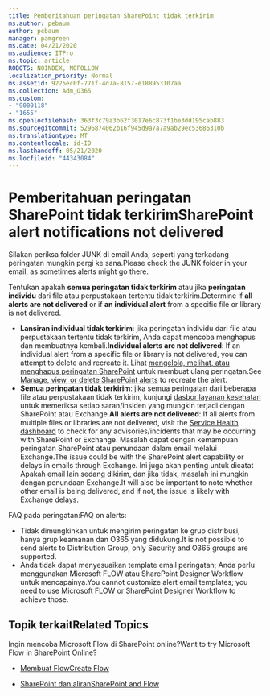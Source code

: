 ```yaml
---
title: Pemberitahuan peringatan SharePoint tidak terkirim
ms.author: pebaum
author: pebaum
manager: pamgreen
ms.date: 04/21/2020
ms.audience: ITPro
ms.topic: article
ROBOTS: NOINDEX, NOFOLLOW
localization_priority: Normal
ms.assetid: 9225ec0f-771f-4d7a-8157-e188953107aa
ms.collection: Adm_O365
ms.custom:
- "9000118"
- "1655"
ms.openlocfilehash: 363f3c79a3b62f3017e6c873f1be3dd195cab883
ms.sourcegitcommit: 5296874062b16f945d9a7a7a9ab29ec53686310b
ms.translationtype: MT
ms.contentlocale: id-ID
ms.lasthandoff: 05/21/2020
ms.locfileid: "44343084"
---
```

# <a name="sharepoint-alert-notifications-not-delivered"></a><span data-ttu-id="3c4e1-102">Pemberitahuan peringatan SharePoint tidak terkirim</span><span class="sxs-lookup"><span data-stu-id="3c4e1-102">SharePoint alert notifications not delivered</span></span>

<span data-ttu-id="3c4e1-103">Silakan periksa folder JUNK di email Anda, seperti yang terkadang peringatan mungkin pergi ke sana.</span><span class="sxs-lookup"><span data-stu-id="3c4e1-103">Please check the JUNK folder in your email, as sometimes alerts might go there.</span></span>

<span data-ttu-id="3c4e1-104">Tentukan apakah **semua peringatan tidak terkirim** atau jika **peringatan individu** dari file atau perpustakaan tertentu tidak terkirim.</span><span class="sxs-lookup"><span data-stu-id="3c4e1-104">Determine if **all alerts are not delivered** or if **an individual alert** from a specific file or library is not delivered.</span></span>

- <span data-ttu-id="3c4e1-105">**Lansiran individual tidak terkirim**: jika peringatan individu dari file atau perpustakaan tertentu tidak terkirim, Anda dapat mencoba menghapus dan membuatnya kembali.</span><span class="sxs-lookup"><span data-stu-id="3c4e1-105">**Individual alerts are not delivered**: If an individual alert from a specific file or library is not delivered, you can attempt to delete and recreate it.</span></span> <span data-ttu-id="3c4e1-106">Lihat [mengelola, melihat, atau menghapus peringatan SharePoint](https://support.office.com/article/manage-view-or-delete-sharepoint-alerts-99dfb19c-9a90-4a8c-aba1-aa8c8afb0de2) untuk membuat ulang peringatan.</span><span class="sxs-lookup"><span data-stu-id="3c4e1-106">See [Manage, view, or delete SharePoint alerts](https://support.office.com/article/manage-view-or-delete-sharepoint-alerts-99dfb19c-9a90-4a8c-aba1-aa8c8afb0de2) to recreate the alert.</span></span>
- <span data-ttu-id="3c4e1-107">**Semua peringatan tidak terkirim**: jika semua peringatan dari beberapa file atau perpustakaan tidak terkirim, kunjungi [dasbor layanan kesehatan](https://admin.microsoft.com/AdminPortal/Home#/servicehealth) untuk memeriksa setiap saran/insiden yang mungkin terjadi dengan SharePoint atau Exchange.</span><span class="sxs-lookup"><span data-stu-id="3c4e1-107">**All alerts are not delivered**: If all alerts from multiple files or libraries are not delivered, visit the [Service Health dashboard](https://admin.microsoft.com/AdminPortal/Home#/servicehealth) to check for any advisories/incidents that may be occurring with SharePoint or Exchange.</span></span> <span data-ttu-id="3c4e1-108">Masalah dapat dengan kemampuan peringatan SharePoint atau penundaan dalam email melalui Exchange.</span><span class="sxs-lookup"><span data-stu-id="3c4e1-108">The issue could be with the SharePoint alert capability or delays in emails through Exchange.</span></span> <span data-ttu-id="3c4e1-109">Ini juga akan penting untuk dicatat Apakah email lain sedang dikirim, dan jika tidak, masalah ini mungkin dengan penundaan Exchange.</span><span class="sxs-lookup"><span data-stu-id="3c4e1-109">It will also be important to note whether other email is being delivered, and if not, the issue is likely with Exchange delays.</span></span>

<span data-ttu-id="3c4e1-110">FAQ pada peringatan:</span><span class="sxs-lookup"><span data-stu-id="3c4e1-110">FAQ on alerts:</span></span>

- <span data-ttu-id="3c4e1-111">Tidak dimungkinkan untuk mengirim peringatan ke grup distribusi, hanya grup keamanan dan O365 yang didukung.</span><span class="sxs-lookup"><span data-stu-id="3c4e1-111">It is not possible to send alerts to Distribution Group, only Security and O365 groups are supported.</span></span>
- <span data-ttu-id="3c4e1-112">Anda tidak dapat menyesuaikan template email peringatan; Anda perlu menggunakan Microsoft FLOW atau SharePoint Designer Workflow untuk mencapainya.</span><span class="sxs-lookup"><span data-stu-id="3c4e1-112">You cannot customize alert email templates; you need to use Microsoft FLOW or SharePoint Designer Workflow to achieve those.</span></span>

## <a name="related-topics"></a><span data-ttu-id="3c4e1-113">Topik terkait</span><span class="sxs-lookup"><span data-stu-id="3c4e1-113">Related Topics</span></span>

<span data-ttu-id="3c4e1-114">Ingin mencoba Microsoft Flow di SharePoint online?</span><span class="sxs-lookup"><span data-stu-id="3c4e1-114">Want to try Microsoft Flow in SharePoint Online?</span></span>

- [<span data-ttu-id="3c4e1-115">Membuat Flow</span><span class="sxs-lookup"><span data-stu-id="3c4e1-115">Create Flow</span></span>](https://support.office.com/article/a9c3e03b-0654-46af-a254-20252e580d01)

- [<span data-ttu-id="3c4e1-116">SharePoint dan aliran</span><span class="sxs-lookup"><span data-stu-id="3c4e1-116">SharePoint and Flow</span></span>](https://flow.microsoft.com//blog/sharepoint-and-flow/)
